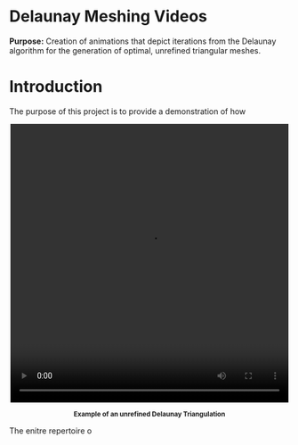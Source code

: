 # Delaunay Meshing Videos
<strong>Purpose:</strong> Creation of animations that depict iterations from the Delaunay algorithm for the generation of optimal, unrefined triangular meshes.

# Introduction

The purpose of this project is to provide a demonstration of how 

<p align="center">
<video src="https://raw.githubusercontent.com/JerryGreenough/Delaunay-Meshing-Videos/master/images/m9.mp4" width="500" height="500" controls="controls">
 Your browser does not support the video tag.
</video>
</p>

<p align="center">
    <strong><small>Example of an unrefined Delaunay Triangulation</small></strong>
</p>

The enitre repertoire o
